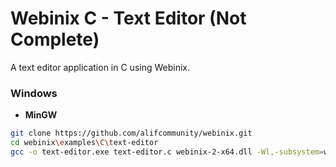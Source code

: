 
# Webinix C - Text Editor (Not Complete)

A text editor application in C using Webinix.

### Windows

- **MinGW**
```sh
git clone https://github.com/alifcommunity/webinix.git
cd webinix\examples\C\text-editor
gcc -o text-editor.exe text-editor.c webinix-2-x64.dll -Wl,-subsystem=windows -lcomdlg32
```
